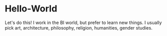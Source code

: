 # Hello-World
Let's do this!
 I work in the BI world, but prefer to learn new things. I usually pick art, architecture, philosophy, religion, humanities, gender studies.
